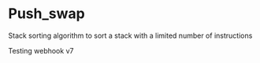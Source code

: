 # Push_swap
Stack sorting algorithm to sort a stack with a limited number of instructions

Testing webhook v7
